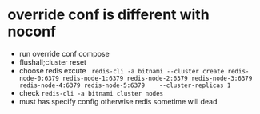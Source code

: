 #  override conf is different with noconf

- run override conf compose 
- flushall;cluster reset
- choose redis excute ` redis-cli -a bitnami --cluster create redis-node-0:6379 redis-node-1:6379 redis-node-2:6379 redis-node-3:6379 redis-node-4:6379 redis-node-5:6379    --cluster-replicas 1`
- check `redis-cli -a bitnami cluster nodes`
- must has specify  config  otherwise redis sometime will dead

